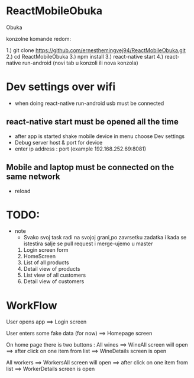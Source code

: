 # ReactMobileObuka
Obuka

konzolne komande redom:

1.) git clone https://github.com/ernesthemingvej94/ReactMobileObuka.git
2.) cd ReactMobileObuka
3.) npm install
3.) react-native start
4.) react-native run-android (novi tab u konzoli ili nova konzola)


# Dev settings over wifi
- when doing react-native run-android usb must be connected
## react-native start must be opened all the time
- after app is started shake mobile device in menu choose Dev settings
- Debug server host & port for device
- enter ip address : port (example 192.168.252.69:8081)
## Mobile and laptop must be connected on the same network
- reload

# TODO:
- note 
  - Svako svoj task radi na svojoj grani,po zavrsetku zadatka i kada se istestira salje se pull request i merge-ujemo u master
  1. Login screen form
  2. HomeScreen
  3. List of all products
  4. Detail view of products
  5. List view of all customers
  6. Detail view of customers


# WorkFlow
User opens app ==> Login screen

User enters some fake data (for now) ==> Homepage screen

On home page there is two buttons :
All wines ==> WineAll screen will open ==> after click on one item from list ==> WineDetails screen is open

All workers ==> WorkersAll screen will open ==> after click on one item from list ==> WorkerDetails screen is open
<!--stackedit_data:
eyJoaXN0b3J5IjpbMTI2OTIxMDI0OV19
-->
